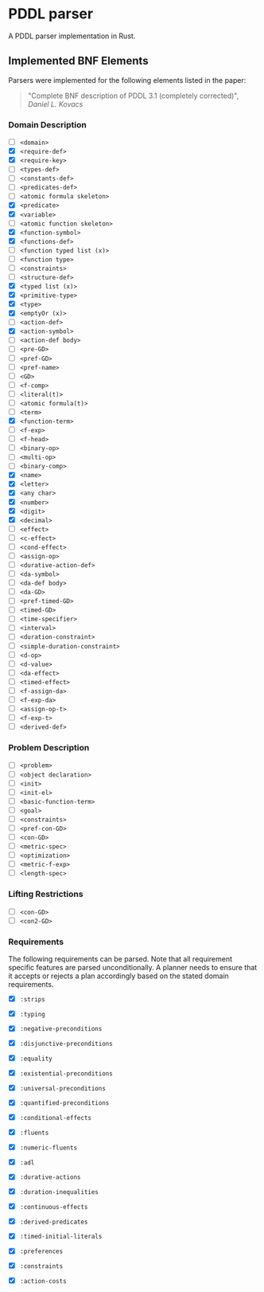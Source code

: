 # PDDL parser

A PDDL parser implementation in Rust.

## Implemented BNF Elements

Parsers were implemented for the following elements
listed in the paper:

> "Complete BNF description of PDDL 3.1 (completely corrected)",
> _Daniel L. Kovacs_

### Domain Description

- [ ] `<domain>`
- [x] `<require-def>`
- [x] `<require-key>`
- [ ] `<types-def>`
- [ ] `<constants-def>`
- [ ] `<predicates-def>`
- [ ] `<atomic formula skeleton>`
- [x] `<predicate>`
- [x] `<variable>`
- [ ] `<atomic function skeleton>`
- [x] `<function-symbol>`
- [x] `<functions-def>`
- [ ] `<function typed list (x)>`
- [ ] `<function type>`
- [ ] `<constraints>`
- [ ] `<structure-def>`
- [x] `<typed list (x)>`
- [x] `<primitive-type>`
- [x] `<type>`
- [x] `<emptyOr (x)>`
- [ ] `<action-def>`
- [x] `<action-symbol>`
- [ ] `<action-def body>`
- [ ] `<pre-GD>`
- [ ] `<pref-GD>`
- [ ] `<pref-name>`
- [ ] `<GD>`
- [ ] `<f-comp>`
- [ ] `<literal(t)>`
- [ ] `<atomic formula(t)>`
- [ ] `<term>`
- [x] `<function-term>`
- [ ] `<f-exp>`
- [ ] `<f-head>`
- [ ] `<binary-op>`
- [ ] `<multi-op>`
- [ ] `<binary-comp>`
- [x] `<name>`
- [x] `<letter>`
- [x] `<any char>`
- [x] `<number>`
- [x] `<digit>`
- [x] `<decimal>`
- [ ] `<effect>`
- [ ] `<c-effect>`
- [ ] `<cond-effect>`
- [ ] `<assign-op>`
- [ ] `<durative-action-def>`
- [ ] `<da-symbol>`
- [ ] `<da-def body>`
- [ ] `<da-GD>`
- [ ] `<pref-timed-GD>`
- [ ] `<timed-GD>`
- [ ] `<time-specifier>`
- [ ] `<interval>`
- [ ] `<duration-constraint>`
- [ ] `<simple-duration-constraint>`
- [ ] `<d-op>`
- [ ] `<d-value>`
- [ ] `<da-effect>`
- [ ] `<timed-effect>`
- [ ] `<f-assign-da>`
- [ ] `<f-exp-da>`
- [ ] `<assign-op-t>`
- [ ] `<f-exp-t>`
- [ ] `<derived-def>`

### Problem Description

- [ ] `<problem>`
- [ ] `<object declaration>`
- [ ] `<init>`
- [ ] `<init-el>`
- [ ] `<basic-function-term>`
- [ ] `<goal>`
- [ ] `<constraints>`
- [ ] `<pref-con-GD>`
- [ ] `<con-GD>`
- [ ] `<metric-spec>`
- [ ] `<optimization>`
- [ ] `<metric-f-exp>`
- [ ] `<length-spec>`

### Lifting Restrictions

- [ ] `<con-GD>`
- [ ] `<con2-GD>`

### Requirements

The following requirements can be parsed. Note that all
requirement specific features are parsed unconditionally. 
A planner needs to ensure that it accepts or rejects a 
plan accordingly based on the stated domain requirements.

- [x] `:strips`
- [x] `:typing`
- [x] `:negative-preconditions`
- [x] `:disjunctive-preconditions`
- [x] `:equality`
- [x] `:existential-preconditions`
- [x] `:universal-preconditions`
- [x] `:quantified-preconditions`
- [x] `:conditional-effects`
- [x] `:fluents`
- [x] `:numeric-fluents`
- [x] `:adl`
- [x] `:durative-actions`
- [x] `:duration-inequalities`
- [x] `:continuous-effects`
- [x] `:derived-predicates`
- [x] `:timed-initial-literals`
- [x] `:preferences`
- [x] `:constraints`
- [x] `:action-costs`


